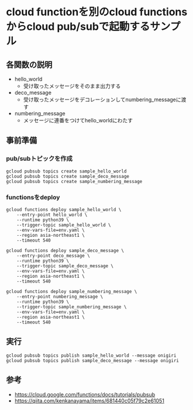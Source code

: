 # cloud functionを別のcloud functionsからcloud pub/subで起動するサンプル

## 各関数の説明
- hello_world
    - 受け取ったメッセージをそのまま出力する
- deco_message
    - 受け取ったメッセージをデコレーションしてnumbering_messageに渡す
- numbering_message
    - メッセージに連番をつけてhello_worldにわたす

## 事前準備

### pub/subトピックを作成

```
gcloud pubsub topics create sample_hello_world
gcloud pubsub topics create sample_deco_message
gcloud pubsub topics create sample_numbering_message

```

### functionsをdeploy
```
gcloud functions deploy sample_hello_world \
    --entry-point hello_world \
    --runtime python39 \
    --trigger-topic sample_hello_world \
    --env-vars-file=env.yaml \
    --region asia-northeast1 \
    --timeout 540

gcloud functions deploy sample_deco_message \
    --entry-point deco_message \
    --runtime python39 \
    --trigger-topic sample_deco_message \
    --env-vars-file=env.yaml \
    --region asia-northeast1 \
    --timeout 540

gcloud functions deploy sample_numbering_message \
    --entry-point numbering_message \
    --runtime python39 \
    --trigger-topic sample_numbering_message \
    --env-vars-file=env.yaml \
    --region asia-northeast1 \
    --timeout 540
```

## 実行
```
gcloud pubsub topics publish sample_hello_world --message onigiri
gcloud pubsub topics publish sample_deco_message --message onigiri
```

## 参考
- https://cloud.google.com/functions/docs/tutorials/pubsub
- https://qiita.com/kenkanayama/items/681440c05f79c2e61051